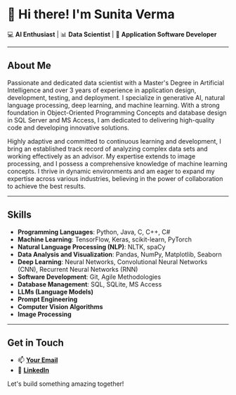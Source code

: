 # 👋 Hi there! I'm Sunita Verma

💻 **AI Enthusiast** | 📊 **Data Scientist** | 🚀 **Application Software Developer**

---

## **About Me**
Passionate and dedicated data scientist with a Master's Degree in Artificial Intelligence and over 3 years of experience in application design, development, testing, and deployment. I specialize in generative AI, natural language processing, deep learning, and machine learning. With a strong foundation in Object-Oriented Programming Concepts and database design in SQL Server and MS Access, I am dedicated to delivering high-quality code and developing innovative solutions.

Highly adaptive and committed to continuous learning and development, I bring an established track record of analyzing complex data sets and working effectively as an advisor. My expertise extends to image processing, and I possess a comprehensive knowledge of machine learning concepts. I thrive in dynamic environments and am eager to expand my expertise across various industries, believing in the power of collaboration to achieve the best results.

---

## **Skills**

- **Programming Languages**: Python, Java, C, C++, C#
- **Machine Learning**: TensorFlow, Keras, scikit-learn, PyTorch
- **Natural Language Processing (NLP)**: NLTK, spaCy
- **Data Analysis and Visualization**: Pandas, NumPy, Matplotlib, Seaborn
- **Deep Learning**: Neural Networks, Convolutional Neural Networks (CNN), Recurrent Neural Networks (RNN)
- **Software Development**: Git, Agile Methodologies
- **Database Management**: SQL, SQLite, MS Access
- **LLMs (Language Models)**
- **Prompt Engineering**
- **Computer Vision Algorithms**
- **Image Processing**

---


## **Get in Touch**


- 📫 [**Your Email**](mailto:vsunita61@gmail.com)
- 🔗 [**LinkedIn**](https://www.linkedin.com/in/sunita-verma-42328724b/)

Let's build something amazing together!
